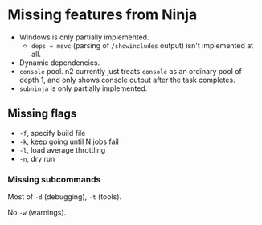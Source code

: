 # Missing features from Ninja

- Windows is only partially implemented.
  - `deps = msvc` (parsing of `/showincludes` output) isn't implemented at all.
- Dynamic dependencies.
- `console` pool.  n2 currently just treats `console` as an ordinary pool of
  depth 1, and only shows console output after the task completes.
- `subninja` is only partially implemented.

## Missing flags

- `-f`, specify build file
- `-k`, keep going until N jobs fail
- `-l`, load average throttling
- `-n`, dry run

### Missing subcommands

Most of `-d` (debugging), `-t` (tools).

No `-w` (warnings).
